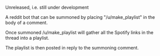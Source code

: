 Unreleased, i.e. still under development

A reddit bot that can be summoned by placing "/u/make_playlist" in the body of a comment.

Once summoned /u/make_playlist will gather all the Spotify links in the thread into a playlist.

The playlist is then posted in reply to the summoning comment.
